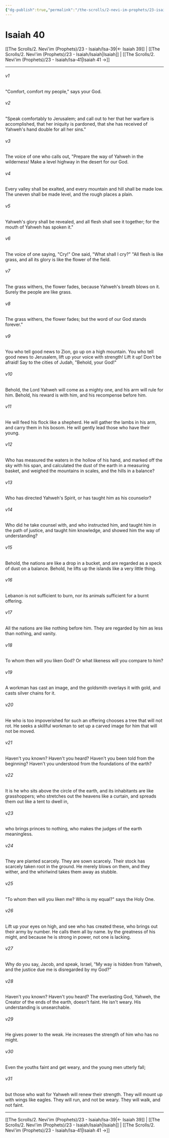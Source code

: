 ```yaml
---
{"dg-publish":true,"permalink":"/the-scrolls/2-nevi-im-prophets/23-isaiah/isa-40/","tags":["TheScrolls","Neviim"]}
---
```



# Isaiah 40

[[The Scrolls/2. Nevi'im (Prophets)/23 - Isaiah/Isa-39\|← Isaiah 39]] | [[The Scrolls/2. Nevi'im (Prophets)/23 - Isaiah/Isaiah\|Isaiah]] | [[The Scrolls/2. Nevi'im (Prophets)/23 - Isaiah/Isa-41\|Isaiah 41 →]]
***



###### v1 
"Comfort, comfort my people," says your God. 

###### v2 
"Speak comfortably to Jerusalem; and call out to her that her warfare is accomplished, that her iniquity is pardoned, that she has received of Yahweh's hand double for all her sins." 

###### v3 
The voice of one who calls out, "Prepare the way of Yahweh in the wilderness! Make a level highway in the desert for our God. 

###### v4 
Every valley shall be exalted, and every mountain and hill shall be made low. The uneven shall be made level, and the rough places a plain. 

###### v5 
Yahweh's glory shall be revealed, and all flesh shall see it together; for the mouth of Yahweh has spoken it." 

###### v6 
The voice of one saying, "Cry!" One said, "What shall I cry?" "All flesh is like grass, and all its glory is like the flower of the field. 

###### v7 
The grass withers, the flower fades, because Yahweh's breath blows on it. Surely the people are like grass. 

###### v8 
The grass withers, the flower fades; but the word of our God stands forever." 

###### v9 
You who tell good news to Zion, go up on a high mountain. You who tell good news to Jerusalem, lift up your voice with strength! Lift it up! Don't be afraid! Say to the cities of Judah, "Behold, your God!" 

###### v10 
Behold, the Lord Yahweh will come as a mighty one, and his arm will rule for him. Behold, his reward is with him, and his recompense before him. 

###### v11 
He will feed his flock like a shepherd. He will gather the lambs in his arm, and carry them in his bosom. He will gently lead those who have their young. 

###### v12 
Who has measured the waters in the hollow of his hand, and marked off the sky with his span, and calculated the dust of the earth in a measuring basket, and weighed the mountains in scales, and the hills in a balance? 

###### v13 
Who has directed Yahweh's Spirit, or has taught him as his counselor? 

###### v14 
Who did he take counsel with, and who instructed him, and taught him in the path of justice, and taught him knowledge, and showed him the way of understanding? 

###### v15 
Behold, the nations are like a drop in a bucket, and are regarded as a speck of dust on a balance. Behold, he lifts up the islands like a very little thing. 

###### v16 
Lebanon is not sufficient to burn, nor its animals sufficient for a burnt offering. 

###### v17 
All the nations are like nothing before him. They are regarded by him as less than nothing, and vanity. 

###### v18 
To whom then will you liken God? Or what likeness will you compare to him? 

###### v19 
A workman has cast an image, and the goldsmith overlays it with gold, and casts silver chains for it. 

###### v20 
He who is too impoverished for such an offering chooses a tree that will not rot. He seeks a skillful workman to set up a carved image for him that will not be moved. 

###### v21 
Haven't you known? Haven't you heard? Haven't you been told from the beginning? Haven't you understood from the foundations of the earth? 

###### v22 
It is he who sits above the circle of the earth, and its inhabitants are like grasshoppers; who stretches out the heavens like a curtain, and spreads them out like a tent to dwell in, 

###### v23 
who brings princes to nothing, who makes the judges of the earth meaningless. 

###### v24 
They are planted scarcely. They are sown scarcely. Their stock has scarcely taken root in the ground. He merely blows on them, and they wither, and the whirlwind takes them away as stubble. 

###### v25 
"To whom then will you liken me? Who is my equal?" says the Holy One. 

###### v26 
Lift up your eyes on high, and see who has created these, who brings out their army by number. He calls them all by name. by the greatness of his might, and because he is strong in power, not one is lacking. 

###### v27 
Why do you say, Jacob, and speak, Israel, "My way is hidden from Yahweh, and the justice due me is disregarded by my God?" 

###### v28 
Haven't you known? Haven't you heard? The everlasting God, Yahweh, the Creator of the ends of the earth, doesn't faint. He isn't weary. His understanding is unsearchable. 

###### v29 
He gives power to the weak. He increases the strength of him who has no might. 

###### v30 
Even the youths faint and get weary, and the young men utterly fall; 

###### v31 
but those who wait for Yahweh will renew their strength. They will mount up with wings like eagles. They will run, and not be weary. They will walk, and not faint.

***
[[The Scrolls/2. Nevi'im (Prophets)/23 - Isaiah/Isa-39\|← Isaiah 39]] | [[The Scrolls/2. Nevi'im (Prophets)/23 - Isaiah/Isaiah\|Isaiah]] | [[The Scrolls/2. Nevi'im (Prophets)/23 - Isaiah/Isa-41\|Isaiah 41 →]]
